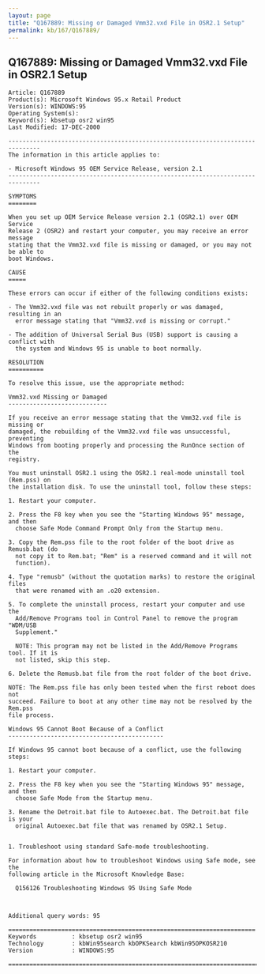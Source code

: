 ```yaml
---
layout: page
title: "Q167889: Missing or Damaged Vmm32.vxd File in OSR2.1 Setup"
permalink: kb/167/Q167889/
---
```


## Q167889: Missing or Damaged Vmm32.vxd File in OSR2.1 Setup

	Article: Q167889
	Product(s): Microsoft Windows 95.x Retail Product
	Version(s): WINDOWS:95
	Operating System(s): 
	Keyword(s): kbsetup osr2 win95
	Last Modified: 17-DEC-2000
	
	-------------------------------------------------------------------------------
	The information in this article applies to:
	
	- Microsoft Windows 95 OEM Service Release, version 2.1 
	-------------------------------------------------------------------------------
	
	SYMPTOMS
	========
	
	When you set up OEM Service Release version 2.1 (OSR2.1) over OEM Service
	Release 2 (OSR2) and restart your computer, you may receive an error message
	stating that the Vmm32.vxd file is missing or damaged, or you may not be able to
	boot Windows.
	
	CAUSE
	=====
	
	These errors can occur if either of the following conditions exists:
	
	- The Vmm32.vxd file was not rebuilt properly or was damaged, resulting in an
	  error message stating that "Vmm32.vxd is missing or corrupt."
	
	- The addition of Universal Serial Bus (USB) support is causing a conflict with
	  the system and Windows 95 is unable to boot normally.
	
	RESOLUTION
	==========
	
	To resolve this issue, use the appropriate method:
	
	Vmm32.vxd Missing or Damaged
	----------------------------
	
	If you receive an error message stating that the Vmm32.vxd file is missing or
	damaged, the rebuilding of the Vmm32.vxd file was unsuccessful, preventing
	Windows from booting properly and processing the RunOnce section of the
	registry.
	
	You must uninstall OSR2.1 using the OSR2.1 real-mode uninstall tool (Rem.pss) on
	the installation disk. To use the uninstall tool, follow these steps:
	
	1. Restart your computer.
	
	2. Press the F8 key when you see the "Starting Windows 95" message, and then
	  choose Safe Mode Command Prompt Only from the Startup menu.
	
	3. Copy the Rem.pss file to the root folder of the boot drive as Remusb.bat (do
	  not copy it to Rem.bat; "Rem" is a reserved command and it will not
	  function).
	
	4. Type "remusb" (without the quotation marks) to restore the original files
	  that were renamed with an .o20 extension.
	
	5. To complete the uninstall process, restart your computer and use the
	  Add/Remove Programs tool in Control Panel to remove the program "WDM/USB
	  Supplement."
	
	  NOTE: This program may not be listed in the Add/Remove Programs tool. If it is
	  not listed, skip this step.
	
	6. Delete the Remusb.bat file from the root folder of the boot drive.
	
	NOTE: The Rem.pss file has only been tested when the first reboot does not
	succeed. Failure to boot at any other time may not be resolved by the Rem.pss
	file process.
	
	Windows 95 Cannot Boot Because of a Conflict
	--------------------------------------------
	
	If Windows 95 cannot boot because of a conflict, use the following steps:
	
	1. Restart your computer.
	
	2. Press the F8 key when you see the "Starting Windows 95" message, and then
	  choose Safe Mode from the Startup menu.
	
	3. Rename the Detroit.bat file to Autoexec.bat. The Detroit.bat file is your
	  original Autoexec.bat file that was renamed by OSR2.1 Setup.
	
	
	1. Troubleshoot using standard Safe-mode troubleshooting.
	
	For information about how to troubleshoot Windows using Safe mode, see the
	following article in the Microsoft Knowledge Base:
	
	  Q156126 Troubleshooting Windows 95 Using Safe Mode
	
	
	
	Additional query words: 95
	
	======================================================================
	Keywords          : kbsetup osr2 win95 
	Technology        : kbWin95search kbOPKSearch kbWin95OPKOSR210
	Version           : WINDOWS:95
	
	=============================================================================
	
